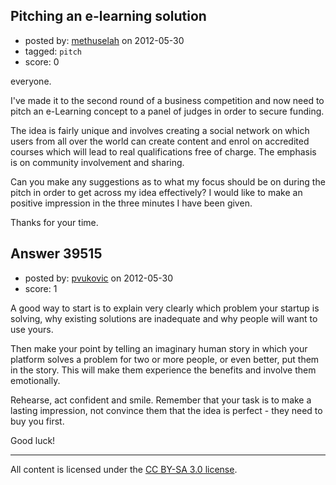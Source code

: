 ## Pitching an e-learning solution

- posted by: [methuselah](https://stackexchange.com/users/-1/15100-methuselah) on 2012-05-30
- tagged: `pitch`
- score: 0

everyone.

I've made it to the second round of a business competition and now need to pitch an e-Learning concept to a panel of judges in order to secure funding. 

The idea is fairly unique and involves creating a social network on which users from all over the world can create content and enrol on accredited courses which will lead to real qualifications free of charge. The emphasis is on community involvement and sharing.

Can you make any suggestions as to what my focus should be on during the pitch in order to get across my idea effectively? I would like to make an positive impression in the three minutes I have been given.

Thanks for your time.


## Answer 39515

- posted by: [pvukovic](https://stackexchange.com/users/-1/11662-pvukovic) on 2012-05-30
- score: 1


A good way to start is to explain very clearly which problem your startup is solving, why existing solutions are inadequate and why people will want to use yours. 

Then make your point by telling an imaginary human story in which your platform solves a problem for two or more people, or even better, put them in the story. This will make them experience the benefits and involve them emotionally.

Rehearse, act confident  and smile. Remember that your task is to make a lasting impression, not convince them that the idea is perfect - they need to buy you first.

Good luck!



---

All content is licensed under the [CC BY-SA 3.0 license](https://creativecommons.org/licenses/by-sa/3.0/).
